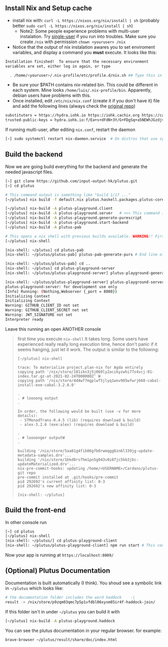 ## Install Nix and Setup cache 

- install nix with: `curl -L https://nixos.org/nix/install | sh` (probably better `sudo curl -L https://nixos.org/nix/install | sh`)
    - Note2: Some people experience problems with multi-user instalation. Try [single-user](https://nixos.org/manual/nix/stable/#sect-single-user-installation) if you run into troubles. Make sure you create `/nix` with permission `chown <youruser> /nix`
- Notice that the output of nix instalation awares you to set enviroment variables, and display a command you **must** execute. It looks like this:
```bash
Installation finished!  To ensure that the necessary environment
variables are set, either log in again, or type

  . /home/<youruser>/.nix-profile/etc/profile.d/nix.sh ## Type this in your console, and ensure your ~/.profile has a nix-related path
```
- Be sure your $PATH contains nix-related bin. This could be different in each system. Mine looks `/home/luis/.nix-profile/bin`. Apparently, debian users have problems with this.
- Once installed, edit `/etc/nix/nix.conf` (create it if you don't have it) file and add the following lines (always check the [original repo](https://github.com/input-output-hk/plutus#how-to-set-up-the-iohk-binary-caches****))

```bash
substituters = https://hydra.iohk.io https://iohk.cachix.org https://cache.nixos.org/
trusted-public-keys = hydra.iohk.io:f/Ea+s+dFdN+3Y/G+FDgSq+a5NEWhJGzdjvKNGv0/EQ= iohk.cachix.org-1:DpRUyj7h7V830dp/i6Nti+NEO2/nhblbov/8MW7Rqoo= cache.nixos.org-1:6NCHdD59X431o0gWypbMrAURkbJ16ZPMQFGspcDShjY=
```

If running multi-user, after editing `nix.conf`, restart the daemon

```bash
[~] sudo systemctl restart nix-daemon.service  # On distros that use systemd
```

## Build the backend

Now we are going build everything for the backend and generate the needed javascript files.

```bash
[~] git clone https://github.com/input-output-hk/plutus.git
[~] cd plutus

# This command output is something like "build 1/17 ..."
[~/plutus] nix build -f default.nix plutus.haskell.packages.plutus-core.components.library

[~/plutus] nix-build -A plutus-playground.client
[~/plutus] nix-build -A plutus-playground.server   # <<< This command is outdated in the original repo
[~/plutus] nix-build -A plutus-playground.generate-purescript
[~/plutus] nix-build -A plutus-playground.start-backend
[~/plutus] nix-build -A plutus-pab

# This opens a nix shell with previous builds available. WARNING!! First time, it takes a while: read the note at the end of the section..
[~/plutus] nix-shell

[nix-shell: ~/plutus] cd plutus-pab
[nix-shell: ~/plutus/plutus-pab] plutus-pab-generate-purs # End line of output message is "Done: generated"

[nix-shell: ~/plutus/plutus-pab] cd ..
[nix-shell: ~/plutus] cd plutus-playground-server
[nix-shell: ~/plutus/plutus-playground-server] plutus-playground-generate-purs # There is a long message ending in "Done: generated"

[nix-shell: ~/plutus/plutus-playground-server] plutus-playground-server # This executes the backend. The output looks like
plutus-playground-server: for development use only
[Info] Running: (Nothing,Webserver {_port = 8080})
Initializing Context
Initializing Context
Warning: GITHUB_CLIENT_ID not set
Warning: GITHUB_CLIENT_SECRET not set
Warning: JWT_SIGNATURE not set
Interpreter ready
```
Leave this running an open ANOTHER console

> first time you execute `nix-shell` It takes long. Some users have experienced really really long execution time, hence don't panic if it seems hanging, just let it work. The output is similar to the following:
> ```
> [~/plutus] nix-shell
> 
> trace: To materialize project.plan-nix for Agda entirely
> copying path '/nix/store/181ikn3j5j069ly2acikyzwhi77s4vcj-01-index.tar.gz-at-2021-02-24T000000Z' W
> copying path '/nix/store/4d4wf7mgplwf5jlyq1wnv905wfwrj660-cabal-install-exe-cabal-3.2.0.0' 
>
> .
> . # loooong output
> . 
>
> In order, the following would be built (use -v for more details):
>  - STMonadTrans-0.4.5 (lib) (requires download & build)
>  - alex-3.2.6 (exe:alex) (requires download & build)
>
> .
> . # loooonger outputW
> . 
>
> building '/nix/store/5aa81g4fib06gfb0rwmqgg8zn6l339jg-update-metadata-samples.drv'...
> building '/nix/store/1bkd0rsfhm1pn5g043v0i07jc5kb3jbc-updateMaterialized.drv'...
> nix-pre-commit-hooks: updating /home/<USERNAME>/Cardano/plutus-git repo
> pre-commit installed at .git/hooks/pre-commit
> pid 292692's current affinity list: 0-3
> pid 292692's new affinity list: 0-3
> 
> [nix-shell: ~/plutus] 
> ```


## Build the front-end

In other console run

```bash
[~] cd plutus
[~/plutus] nix-shell
[nix-shell: ~/plutus/] cd plutus-playground-client
[nix-shell: ~/plutus/plutus-playground-client] npm run start # This compiles the frontend. It should end in wdm｣: Compiled successfully.
```

Now your app is running at `https://localhost:8009/`


## (Optional) Plutus Documentation

Documentation is built automatically (I think). You shoud see a symbolic link in `~/plutus` which looks like:

```bash
# the documentation folder includes the word haddock    -|
result -> /nix/store/p9zqm03qmc7p5p1vfdbl06xysm85ir4f-haddock-join/
```

If this folder isn't in under `~/plutus` you can build it with 

```bash
[~/plutus] nix-build -A plutus-playground.haddock
```

You can see the plutus documentation in your regular browser. for example:

```
brave-browser ~/plutus/result/share/doc/index.html
```